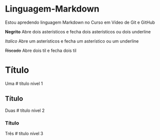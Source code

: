 # Linguagem-Markdown

Estou apredendo linguagem Markdown no Curso em Vídeo de Git e GitHub

**Negrito**  Abre dois asterísticos e fecha dois asterísticos ou dois underline

*Italico*  Abre um asterísticos e fecha um asterístico ou um underline

~~Riscado~~ Abre dois  til e fecha dois til

# Título 
Uma # título nível 1

## Título
Duas # título nível 2

### Título
Três # título nível 3

